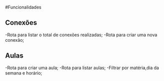 #Funcionalidades

## Conexões

-Rota para listar o total de conexões realizadas;
-Rota para criar uma nova conexão;

## Aulas

-Rota para criar uma aula;
-Rota para listar aulas;
    -Filtrar por matéria,dia da semana e horário;
    